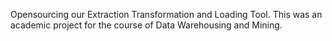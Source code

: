 Opensourcing our Extraction Transformation and Loading Tool. This was an academic project for the course of Data Warehousing and Mining.
